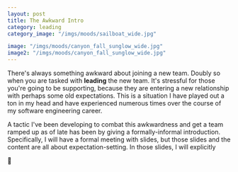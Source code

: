 ```yaml
---
layout: post
title: The Awkward Intro
category: leading
category_image: "/imgs/moods/sailboat_wide.jpg"

image: "/imgs/moods/canyon_fall_sunglow_wide.jpg"
image2: "/imgs/moods/canyon_fall_sunglow_wide.jpg"
---
```


There's always something awkward about joining a new team. Doubly so when you are tasked with **leading** the new team. It's stressful for those you're going to be supporting, because they are entering a new relationship with perhaps some old expectations. This is a situation I have played out a ton in my head and have experienced numerous times over the course of my software engineering career.

A tactic I've been developing to combat this awkwardness and get a team ramped up as of late has been by giving a formally-informal introduction. Specifically, I will have a formal meeting with slides, but those slides and the content are all about expectation-setting. In those slides, I will explicitly

🤠

